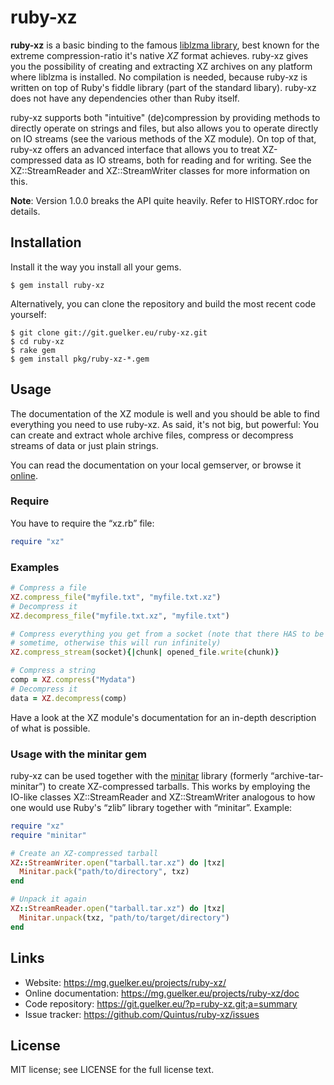 ruby-xz
=======

**ruby-xz** is a basic binding to the famous [liblzma library][1],
best known for the extreme compression-ratio it's native *XZ* format
achieves. ruby-xz gives you the possibility of creating and extracting
XZ archives on any platform where liblzma is installed. No compilation
is needed, because ruby-xz is written on top of Ruby's fiddle library
(part of the standard libary). ruby-xz does not have any dependencies
other than Ruby itself.

ruby-xz supports both "intuitive" (de)compression by providing methods to
directly operate on strings and files, but also allows you to operate
directly on IO streams (see the various methods of the XZ module). On top
of that, ruby-xz offers an advanced interface that allows you to treat
XZ-compressed data as IO streams, both for reading and for writing. See the
XZ::StreamReader and XZ::StreamWriter classes for more information on this.

**Note**: Version 1.0.0 breaks the API quite heavily. Refer to
HISTORY.rdoc for details.

Installation
------------

Install it the way you install all your gems.

```
$ gem install ruby-xz
```

Alternatively, you can clone the repository and build the most recent
code yourself:

```
$ git clone git://git.guelker.eu/ruby-xz.git
$ cd ruby-xz
$ rake gem
$ gem install pkg/ruby-xz-*.gem
```

Usage
-----

The documentation of the XZ module is well and you should be able to find
everything you need to use ruby-xz. As said, it's not big, but powerful:
You can create and extract whole archive files, compress or decompress
streams of data or just plain strings.

You can read the documentation on your local gemserver, or browse it [online][2].

### Require ###

You have to require the “xz.rb” file:

``` ruby
require "xz"
```

### Examples ###

``` ruby
# Compress a file
XZ.compress_file("myfile.txt", "myfile.txt.xz")
# Decompress it
XZ.decompress_file("myfile.txt.xz", "myfile.txt")

# Compress everything you get from a socket (note that there HAS to be a EOF
# sometime, otherwise this will run infinitely)
XZ.compress_stream(socket){|chunk| opened_file.write(chunk)}

# Compress a string
comp = XZ.compress("Mydata")
# Decompress it
data = XZ.decompress(comp)
```

Have a look at the XZ module's documentation for an in-depth description of
what is possible.

### Usage with the minitar gem ###

ruby-xz can be used together with the [minitar][3] library (formerly
“archive-tar-minitar”) to create XZ-compressed tarballs. This works by
employing the IO-like classes XZ::StreamReader and XZ::StreamWriter
analogous to how one would use Ruby's “zlib” library together with
“minitar”. Example:

``` ruby
require "xz"
require "minitar"

# Create an XZ-compressed tarball
XZ::StreamWriter.open("tarball.tar.xz") do |txz|
  Minitar.pack("path/to/directory", txz)
end

# Unpack it again
XZ::StreamReader.open("tarball.tar.xz") do |txz|
  Minitar.unpack(txz, "path/to/target/directory")
end
```

Links
-----

* Website: https://mg.guelker.eu/projects/ruby-xz/
* Online documentation: https://mg.guelker.eu/projects/ruby-xz/doc
* Code repository: https://git.guelker.eu/?p=ruby-xz.git;a=summary
* Issue tracker: https://github.com/Quintus/ruby-xz/issues

License
-------

MIT license; see LICENSE for the full license text.

[1]: https://tukaani.org/xz/
[2]: https://mg.guelker.eu/projects/ruby-xz/doc
[3]: https://github.com/halostatue/minitar
